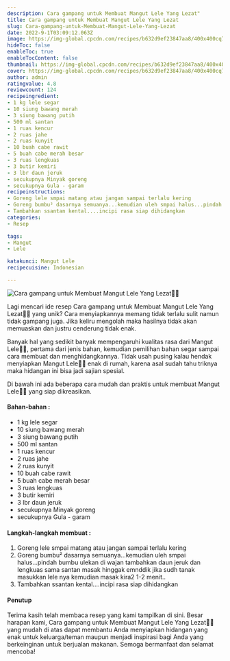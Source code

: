 ```yaml
---
description: Cara gampang untuk Membuat Mangut Lele Yang Lezat"
title: Cara gampang untuk Membuat Mangut Lele Yang Lezat
slug: Cara-gampang-untuk-Membuat-Mangut-Lele-Yang-Lezat
date: 2022-9-1T03:09:12.063Z
image: https://img-global.cpcdn.com/recipes/b632d9ef23847aa8/400x400cq70/photo.jpg
hideToc: false
enableToc: true
enableTocContent: false
thumbnail: https://img-global.cpcdn.com/recipes/b632d9ef23847aa8/400x400cq70/photo.jpg
cover: https://img-global.cpcdn.com/recipes/b632d9ef23847aa8/400x400cq70/photo.jpg
author: admin
ratingvalue: 4.8
reviewcount: 124
recipeingredient:
- 1 kg lele segar
- 10 siung bawang merah
- 3 siung bawang putih
- 500 ml santan
- 1 ruas kencur
- 2 ruas jahe
- 2 ruas kunyit
- 10 buah cabe rawit
- 5 buah cabe merah besar
- 3 ruas lengkuas
- 3 butir kemiri
- 3 lbr daun jeruk
- secukupnya Minyak goreng
- secukupnya Gula - garam
recipeinstructions:
- Goreng lele smpai matang atau jangan sampai terlalu kering
- Goreng bumbu² dasarnya semuanya...kemudian uleh smpai halus...pindah bumbu ulekan di wajan tambahkan daun jeruk dan lengkuas sama santan masak hinggak emnddik jika sudh tanak masukkan lele nya kemudian masak kira2 1-2 menit..
- Tambahkan ssantan kental....incipi rasa siap dihidangkan
categories:
- Resep

tags:
- Mangut
- Lele

katakunci: Mangut Lele
recipecuisine: Indonesian

---
```


![Cara gampang untuk Membuat Mangut Lele Yang Lezat👩‍🍳](https://img-global.cpcdn.com/recipes/b632d9ef23847aa8/400x400cq70/photo.jpg)

Lagi mencari ide resep Cara gampang untuk Membuat Mangut Lele Yang Lezat👩‍🍳 yang unik? Cara menyiapkannya memang tidak terlalu sulit namun tidak gampang juga. Jika keliru mengolah maka hasilnya tidak akan memuaskan dan justru cenderung tidak enak.

Banyak hal yang sedikit banyak mempengaruhi kualitas rasa dari Mangut Lele👩‍🍳, pertama dari jenis bahan, kemudian pemilihan bahan segar sampai cara membuat dan menghidangkannya. Tidak usah pusing kalau hendak menyiapkan Mangut Lele👩‍🍳 enak di rumah, karena asal sudah tahu triknya maka hidangan ini bisa jadi sajian spesial.

Di bawah ini ada beberapa cara mudah dan praktis untuk membuat Mangut Lele👩‍🍳 yang siap dikreasikan.

<!--inarticleads1-->

#### Bahan-bahan :

- 1 kg lele segar
- 10 siung bawang merah
- 3 siung bawang putih
- 500 ml santan
- 1 ruas kencur
- 2 ruas jahe
- 2 ruas kunyit
- 10 buah cabe rawit
- 5 buah cabe merah besar
- 3 ruas lengkuas
- 3 butir kemiri
- 3 lbr daun jeruk
- secukupnya Minyak goreng
- secukupnya Gula - garam

<!--inarticleads2-->

#### Langkah-langkah membuat :

1. Goreng lele smpai matang atau jangan sampai terlalu kering
1. Goreng bumbu² dasarnya semuanya...kemudian uleh smpai halus...pindah bumbu ulekan di wajan tambahkan daun jeruk dan lengkuas sama santan masak hinggak emnddik jika sudh tanak masukkan lele nya kemudian masak kira2 1-2 menit..
1. Tambahkan ssantan kental....incipi rasa siap dihidangkan

#### Penutup

Terima kasih telah membaca resep yang kami tampilkan di sini. Besar harapan kami, Cara gampang untuk Membuat Mangut Lele Yang Lezat👩‍🍳 yang mudah di atas dapat membantu Anda menyiapkan hidangan yang enak untuk keluarga/teman maupun menjadi inspirasi bagi Anda yang berkeinginan untuk berjualan makanan. Semoga bermanfaat dan selamat mencoba!